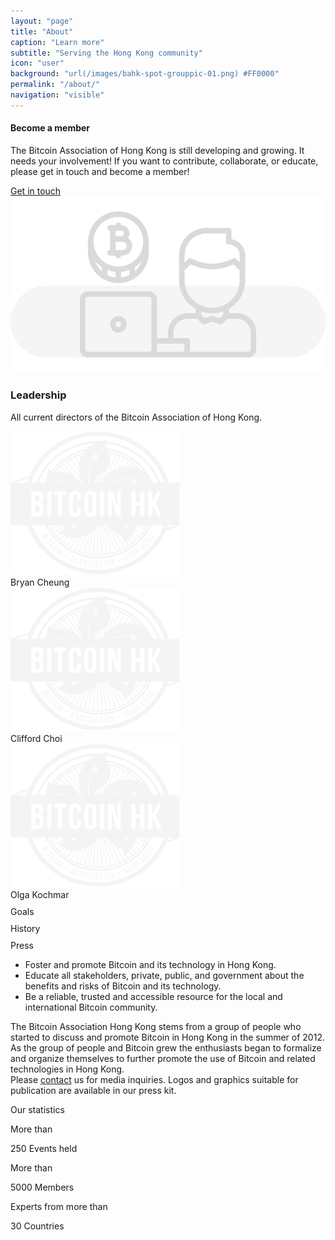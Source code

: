 ```yaml
---
layout: "page"
title: "About"
caption: "Learn more"
subtitle: "Serving the Hong Kong community"
icon: "user"
background: "url(/images/bahk-spot-grouppic-01.png) #FF0000"
permalink: "/about/"
navigation: "visible"
---
```


<div class="about">

  <div class="first">
    <div class="content">
      <h4>Become a member</h4>
      <p>The Bitcoin Association of Hong Kong is still developing and growing. It needs your involvement! If you want to contribute, collaborate, or educate, please get in touch and become a member!</p>
      <a class="nbtn" href="/join">Get in touch</a>
    </div>
    <img src="/media/new/about1.svg" alt="">
  </div>

  <div class="second">
    <h3>Leadership</h3>
    <p>All current directors of the Bitcoin Association of Hong Kong.</p>
    <div class="slider slider0">
      <div>
        <div class="card">
          <img src="/media/new/card-image.svg" alt="avatar">
          <div class="name">Bryan Cheung</div>
        </div>
      </div>
      <div>
        <div class="card">
          <img src="/media/new/card-image.svg" alt="avatar">
          <div class="name">Clifford Choi</div>
        </div>
      </div>
      <div>
        <div class="card">
          <img src="/media/new/card-image.svg" alt="avatar">
          <div class="name">Olga Kochmar</div>
        </div>
      </div>
     </div>
  </div>

  <div class="third">
    <div class="wrapper">
      <div class="tabs">
        <div class="tab1 current" data-tab="tab-1">
          <span>Goals</span>
          <svg width="24" height="24" viewBox="0 0 24 24" fill="none" xmlns="http://www.w3.org/2000/svg">
            <path d="M12.7407 15.7238C12.501 15.7714 12.2534 15.7969 12 15.7969C9.90637 15.7969 8.20312 14.0936 8.20312 12C8.20312 9.90637 9.90637 8.20312 12 8.20312C14.0936 8.20312 15.7969 9.90637 15.7969 12C15.7969 12.2534 15.7714 12.501 15.7238 12.7407L13.4916 10.5084C13.0931 10.11 12.5634 9.89062 12 9.89062C11.4366 9.89062 10.9069 10.11 10.5084 10.5084C10.11 10.9069 9.89062 11.4366 9.89062 12C9.89062 12.5634 10.11 13.0931 10.5084 13.4916L12.7407 15.7238Z"/>
            <path d="M22.9261 16.96L21.4133 15.4471C21.2618 15.2957 21.0912 15.1701 20.907 15.0727C21.2402 14.109 21.4219 13.0754 21.4219 12C21.4219 6.80475 17.1953 2.57812 12 2.57812C6.80475 2.57812 2.57812 6.80475 2.57812 12C2.57812 17.1953 6.80475 21.4219 12 21.4219C13.0757 21.4219 14.1099 21.2401 15.0738 20.9066C15.1714 21.091 15.2961 21.2624 15.4473 21.4135L16.96 22.9261C15.4473 23.6155 13.7679 24 12 24C5.38312 24 0 18.6169 0 12C0 5.38312 5.38312 0 12 0C18.6169 0 24 5.38312 24 12C24 13.7679 23.6155 15.4473 22.9261 16.96Z"/>
            <path d="M14.9865 17.9696L14.8583 19.4886C13.97 19.829 13.0065 20.0156 12 20.0156C7.5802 20.0156 3.98438 16.4198 3.98438 12C3.98438 7.5802 7.5802 3.98438 12 3.98438C16.4198 3.98438 20.0156 7.5802 20.0156 12C20.0156 13.0065 19.829 13.97 19.4886 14.8583L17.9696 14.9865L16.8547 13.8717C17.0795 13.2905 17.2031 12.6595 17.2031 12C17.2031 9.13092 14.8691 6.79688 12 6.79688C9.13092 6.79688 6.79688 9.13092 6.79688 12C6.79688 14.8691 9.13092 17.2031 12 17.2031C12.6595 17.2031 13.2905 17.0795 13.8717 16.8547L14.9865 17.9696Z"/>
            <path d="M16.238 19.863L16.4427 17.4372L11.5029 12.4974C11.2282 12.2229 11.2282 11.7776 11.5029 11.5031C11.64 11.3658 11.82 11.2971 12 11.2971C12.18 11.2971 12.36 11.3658 12.4971 11.5031L17.437 16.443L19.8627 16.2384C19.8825 16.2368 19.9021 16.2359 19.9219 16.2359C20.1075 16.2359 20.2866 16.3095 20.419 16.4419L23.402 19.425C23.5955 19.6184 23.6592 19.9066 23.5653 20.1637C23.4712 20.4207 23.2366 20.5998 22.964 20.6227L20.8044 20.8049L20.6224 22.9643C20.5994 23.2371 20.4203 23.4716 20.1634 23.5656C19.9063 23.6597 19.6181 23.5958 19.4246 23.4024L16.4416 20.4193C16.2951 20.2728 16.2206 20.0694 16.238 19.863Z"/>
            </svg>
        </div>
        <div class="tab1" data-tab="tab-2">
          <span>History</span>
          <svg width="24" height="24" viewBox="0 0 24 24" fill="none" xmlns="http://www.w3.org/2000/svg">
            <path d="M21.8438 19.7812H3.5625C2.39941 19.7812 1.45312 20.7275 1.45312 21.8906C1.45312 23.0537 2.39941 24 3.5625 24H21.8438C22.2321 24 22.5469 23.6852 22.5469 23.2969V20.4844C22.5469 20.096 22.2321 19.7812 21.8438 19.7812Z" />
            <path d="M19.7344 0V5.01434L21.1406 4.07684L22.5469 5.01434V0H19.7344Z" />
            <path d="M19.4213 6.91315C19.2056 7.05707 18.9282 7.07043 18.6995 6.94812C18.4709 6.82562 18.3281 6.5874 18.3281 6.32812V0H3.5625C2.39941 0 1.45312 0.946289 1.45312 2.10938V19.08C2.04108 18.6376 2.77167 18.375 3.5625 18.375H21.8438C22.0902 18.375 22.3268 18.4178 22.5469 18.4958V6.70441L21.1406 5.76691L19.4213 6.91315Z"/>
            </svg>
        </div>
        <div class="tab1" data-tab="tab-3">
          <span>Press</span>
          <svg width="24" height="24" viewBox="0 0 24 24" fill="none" xmlns="http://www.w3.org/2000/svg">
            <g clip-path="url(#clip0)">
            <path d="M20.6087 3.13086H19.7636C19.8005 3.38717 19.8261 3.64705 19.8261 3.91348V20.87C19.8261 22.0732 19.3673 23.1687 18.6204 24.0004H20.6087C21.0409 24.0004 21.3913 23.6501 21.3913 23.2178V3.91344C21.3913 3.48125 21.0409 3.13086 20.6087 3.13086Z" />
            <path d="M14.3478 0C13.9158 0 13.5652 0.350297 13.5652 0.782625V3.13045H3.39131C2.95927 3.13045 2.60869 3.48075 2.60869 3.91308V13.1432C3.46284 13.0771 4.55822 13.0435 4.95652 13.0435C7.70175 13.0435 10.179 14.6558 11.327 17.0794C11.9998 16.6327 12.7605 16.3438 13.5653 16.2298V17.8167C12.8003 17.9708 12.1002 18.3508 11.5425 18.9243C11.1233 19.3549 10.3923 19.1722 10.2284 18.5916C9.56508 16.2465 7.39706 14.6087 4.95656 14.6087C4.60936 14.6087 3.38831 14.6412 2.60874 14.7055V23.2174C2.60874 23.6497 2.95931 24 3.39136 24C8.07689 24 10.4393 24 15.1305 24C16.8567 24 18.261 22.5958 18.261 20.8695V3.91303C18.2609 1.75528 16.5056 0 14.3478 0ZM6.52172 6.26086H9.65217C10.0842 6.26086 10.4348 6.61116 10.4348 7.04348C10.4348 7.47581 10.0842 7.82611 9.65217 7.82611H6.52172C6.08967 7.82611 5.73909 7.47581 5.73909 7.04348C5.73909 6.61116 6.08967 6.26086 6.52172 6.26086ZM13.5652 10.9565H6.52172C6.08967 10.9565 5.73909 10.6062 5.73909 10.1739C5.73909 9.74156 6.08967 9.39127 6.52172 9.39127H13.5652V10.9565ZM16.6957 18.1592C16.2351 17.8923 15.7001 17.7391 15.1305 17.7391V1.69922C16.0415 2.02228 16.6957 2.89275 16.6957 3.91308V18.1592Z" />
            </g>
            <defs>
            <clipPath id="clip0">
            <rect width="24" height="24" fill="white"/>
            </clipPath>
            </defs>
            </svg>
        </div>
      </div>
      <div class="contents">
        <div id="tab-1" class="content current-content">
          <ul>
            <li><span>Foster and promote Bitcoin and its technology in Hong Kong.</span></li>
            <li><span>Educate all stakeholders, private, public, and government about the benefits and risks of Bitcoin and its technology.</span></li>
            <li><span>Be a reliable, trusted and accessible resource for the local and international Bitcoin community.</span></li>
          </ul>
        </div>
        <div id="tab-2" class="content">
          The Bitcoin Association Hong Kong stems from a group of people who started to discuss and promote Bitcoin in Hong Kong in the summer of 2012. As the group of people and Bitcoin grew the enthusiasts began to formalize and organize themselves to further promote the use of Bitcoin and related technologies in Hong Kong.
        </div>
        <div id="tab-3" class="content">
          Please <a href="/contact/">contact</a> us for media inquiries. Logos and graphics suitable for publication are available in our press kit.
        </div>
      </div>
    </div>
  </div>

  <div class="fourth" id="fourth">
    <p>Our statistics</p>
    <div class="slider slider1">
      <div>
        <div class="card first-card">
          <p>More than</p>
          <div class="stats">
            <span class="count">250</span>
            Events held
          </div>
        </div>
      </div>
      <div>
        <div class="card second-card">
          <p>More than</p>
          <div class="stats">
            <span class="count">5000</span>
            Members
          </div>
        </div>
      </div>
      <div>
        <div class="card third-card">
          <p>Experts from more than </p>
          <div class="stats">
            <span class="count">30</span>
            Countries
          </div>
        </div>
      </div>
    </div>
  </div>

</div>

